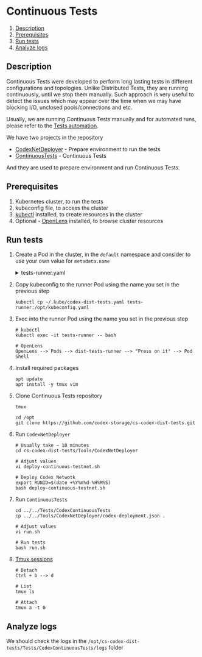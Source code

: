 # Continuous Tests

 1. [Description](#description)
 2. [Prerequisites](#prerequisites)
 3. [Run tests](#run-tests)
 4. [Analyze logs](#analyze-logs)


## Description

 Continuous Tests were developed to perform long lasting tests in different configurations and topologies. Unlike Distributed Tests, they are running continuously, until we stop them manually. Such approach is very useful to detect the issues which may appear over the time when we may have blocking I/O, unclosed pools/connections and etc.

 Usually, we are running Continuous Tests manually and for automated runs, please refer to the [Tests automation](Automation.md).

 We have two projects in the repository
 - [CodexNetDeployer](../CodexNetDeployer) - Prepare environment to run the tests
 - [ContinuousTests](../ContinuousTests) - Continuous Tests

 And they are used to prepare environment and run Continuous Tests.


## Prerequisites

 1. Kubernetes cluster, to run the tests
 2. kubeconfig file, to access the cluster
 3. [kubectl](https://kubernetes.io/docs/tasks/tools/) installed, to create resources in the cluster
 4. Optional - [OpenLens](https://github.com/MuhammedKalkan/OpenLens) installed, to browse cluster resources


## Run tests
 1. Create a Pod in the cluster, in the `default` namespace and consider to use your own value for `metadata.name`
    <details>
    <summary>tests-runner.yaml</summary>

    ```yaml
    ---
    apiVersion: v1
    kind: Pod
    metadata:
      name: tests-runner
      namespace: default
      labels:
        name: manual-run
    spec:
      containers:
      - name: runner
        image: mcr.microsoft.com/dotnet/sdk:8.0
        env:
        - name: KUBECONFIG
          value: /opt/kubeconfig.yaml
      #   volumeMounts:
      #   - name: kubeconfig
      #     mountPath: /opt/kubeconfig.yaml
      #     subPath: kubeconfig.yaml
      #   - name: logs
      #     mountPath: /var/log/codex-dist-tests
        command: ["sleep", "infinity"]
      # volumes:
      #   - name: kubeconfig
      #     secret:
      #       secretName: codex-dist-tests-app-kubeconfig
      #   - name: logs
      #     hostPath:
      #       path: /var/log/codex-dist-tests
    ```

    ```shell
    kubectl apply -f tests-runner.yaml
    ```

 2. Copy kubeconfig to the runner Pod using the name you set in the previous step
    ```shell
    kubectl cp ~/.kube/codex-dist-tests.yaml tests-runner:/opt/kubeconfig.yaml
    ```

 3. Exec into the runner Pod using the name you set in the previous step
    ```shell
    # kubectl
    kubectl exec -it tests-runner -- bash

    # OpenLens
    OpenLens --> Pods --> dist-tests-runner --> "Press on it" --> Pod Shell
    ```

 4. Install required packages
    ```shell
    apt update
    apt install -y tmux vim
    ```

 5. Clone Continuous Tests repository
    ```shell
    tmux

    cd /opt
    git clone https://github.com/codex-storage/cs-codex-dist-tests.git
    ```

 6. Run `CodexNetDeployer`
    ```shell
    # Usually take ~ 10 minutes
    cd cs-codex-dist-tests/Tools/CodexNetDeployer

    # Adjust values
    vi deploy-continuous-testnet.sh

    # Deploy Codex Netwotk
    export RUNID=$(date +%Y%m%d-%H%M%S)
    bash deploy-continuous-testnet.sh
    ```

 7. Run `ContinuousTests`
    ```shell
    cd ../../Tests/CodexContinuousTests
    cp ../../Tools/CodexNetDeployer/codex-deployment.json .

    # Adjust values
    vi run.sh

    # Run tests
    bash run.sh
    ```

 8. [Tmux sessions](https://tmuxcheatsheet.com)
    ```shell
    # Detach
    Ctrl + b --> d

    # List
    tmux ls

    # Attach
    tmux a -t 0
    ```


## Analyze logs

 We should check the logs in the `/opt/cs-codex-dist-tests/Tests/CodexContinuousTests/logs` folder
